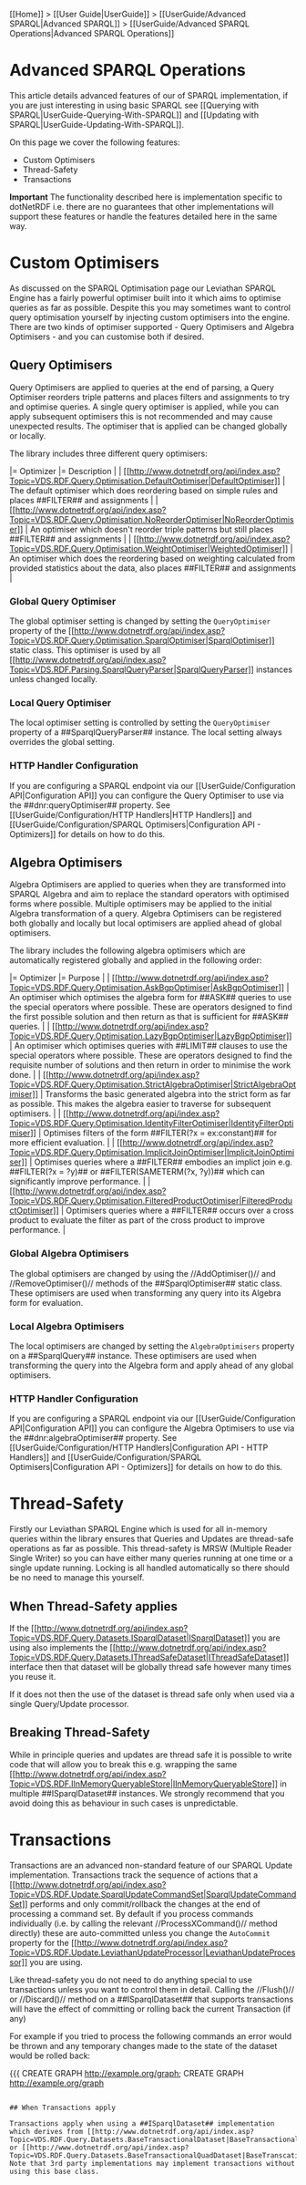 [[Home]] > [[User Guide|UserGuide]] > [[UserGuide/Advanced SPARQL|Advanced SPARQL]] > [[UserGuide/Advanced SPARQL Operations|Advanced SPARQL Operations]]

# Advanced SPARQL Operations 

This article details advanced features of our of SPARQL implementation, if you are just interesting in using basic SPARQL see [[Querying with SPARQL|UserGuide-Querying-With-SPARQL]] and [[Updating with SPARQL|UserGuide-Updating-With-SPARQL]].

On this page we cover the following features:

* Custom Optimisers
* Thread-Safety
* Transactions

**Important** The functionality described here is implementation specific to dotNetRDF i.e. there are no guarantees that other implementations will support these features or handle the features detailed here in the same way.

# Custom Optimisers 

As discussed on the SPARQL Optimisation page our Leviathan SPARQL Engine has a fairly powerful optimiser built into it which aims to optimise queries as far as possible. Despite this you may sometimes want to control query optimisation yourself by injecting custom optimisers into the engine. There are two kinds of optimiser supported - Query Optimisers and Algebra Optimisers - and you can customise both if desired.

## Query Optimisers 

Query Optimisers are applied to queries at the end of parsing, a Query Optimiser reorders triple patterns and places filters and assignments to try and optimise queries. A single query optimiser is applied, while you can apply subsequent optimisers this is not recommended and may cause unexpected results. The optimiser that is applied can be changed globally or locally.

The library includes three different query optimisers:

|= Optimizer |= Description |
| [[http://www.dotnetrdf.org/api/index.asp?Topic=VDS.RDF.Query.Optimisation.DefaultOptimiser|DefaultOptimiser]] | The default optimiser which does reordering based on simple rules and places ##FILTER## and assignments |
| [[http://www.dotnetrdf.org/api/index.asp?Topic=VDS.RDF.Query.Optimisation.NoReorderOptimiser|NoReorderOptimiser]] | An optimiser which doesn't reorder triple patterns but still places ##FILTER## and assignments |
| [[http://www.dotnetrdf.org/api/index.asp?Topic=VDS.RDF.Query.Optimisation.WeightOptimiser|WeightedOptimiser]] | An optimiser which does the reordering based on weighting calculated from provided statistics about the data, also places ##FILTER## and assignments |

### Global Query Optimiser 

The global optimiser setting is changed by setting the `QueryOptimiser` property of the [[http://www.dotnetrdf.org/api/index.asp?Topic=VDS.RDF.Query.Optimisation.SparqlOptimiser|SparqlOptimiser]] static class. This optimiser is used by all [[http://www.dotnetrdf.org/api/index.asp?Topic=VDS.RDF.Parsing.SparqlQueryParser|SparqlQueryParser]] instances unless changed locally.

### Local Query Optimiser 

The local optimiser setting is controlled by setting the `QueryOptimiser` property of a ##SparqlQueryParser## instance. The local setting always overrides the global setting.

### HTTP Handler Configuration 

If you are configuring a SPARQL endpoint via our [[UserGuide/Configuration API|Configuration API]] you can configure the Query Optimiser to use via the ##dnr:queryOptimiser## property. See [[UserGuide/Configuration/HTTP Handlers|HTTP Handlers]] and [[UserGuide/Configuration/SPARQL Optimisers|Configuration API - Optimizers]] for details on how to do this.

## Algebra Optimisers 

Algebra Optimisers are applied to queries when they are transformed into SPARQL Algebra and aim to replace the standard operators with optimised forms where possible. Multiple optimisers may be applied to the initial Algebra transformation of a query. Algebra Optimisers can be registered both globally and locally but local optimisers are applied ahead of global optimisers.

The library includes the following algebra optimisers which are automatically registered globally and applied in the following order:

|= Optimizer |= Purpose |
| [[http://www.dotnetrdf.org/api/index.asp?Topic=VDS.RDF.Query.Optimisation.AskBgpOptimiser|AskBgpOptimiser]] | An optimiser which optimises the algebra form for ##ASK## queries to use the special operators where possible. These are operators designed to find the first possible solution and then return as that is sufficient for ##ASK## queries. |
| [[http://www.dotnetrdf.org/api/index.asp?Topic=VDS.RDF.Query.Optimisation.LazyBgpOptimiser|LazyBgpOptimiser]] | An optimiser which optimises queries with ##LIMIT## clauses to use the special operators where possible. These are operators designed to find the requisite number of solutions and then return in order to minimise the work done. |
| [[http://www.dotnetrdf.org/api/index.asp?Topic=VDS.RDF.Query.Optimisation.StrictAlgebraOptimiser|StrictAlgebraOptimiser]] | Transforms the basic generated algebra into the strict form as far as possible. This makes the algebra easier to traverse for subsequent optimisers. |
| [[http://www.dotnetrdf.org/api/index.asp?Topic=VDS.RDF.Query.Optimisation.IdentityFilterOptimiser|IdentityFilterOptimiser]] | Optimises filters of the form ##FILTER(?x = ex:constant)## for more efficient evaluation. |
| [[http://www.dotnetrdf.org/api/index.asp?Topic=VDS.RDF.Query.Optimisation.ImplicitJoinOptimiser|ImplicitJoinOptimiser]] | Optimises queries where a ##FILTER## embodies an implict join e.g. ##FILTER(?x = ?y)## or ##FILTER(SAMETERM(?x, ?y))## which can significantly improve performance. |
| [[http://www.dotnetrdf.org/api/index.asp?Topic=VDS.RDF.Query.Optimisation.FilteredProductOptimiser|FilteredProductOptimiser]] | Optimisers queries where a ##FILTER## occurs over a cross product to evaluate the filter as part of the cross product to improve performance. |

### Global Algebra Optimisers 

The global optimisers are changed by using the //AddOptimiser()// and //RemoveOptimiser()// methods of the ##SparqlOptimiser## static class. These optimisers are used when transforming any query into its Algebra form for evaluation.

### Local Algebra Optimisers 

The local optimisers are changed by setting the `AlgebraOptimisers` property on a ##SparqlQuery## instance. These optimisers are used when transforming the query into the Algebra form and apply ahead of any global optimisers.

### HTTP Handler Configuration 

If you are configuring a SPARQL endpoint via our [[UserGuide/Configuration API|Configuration API]] you can configure the Algebra Optimisers to use via the ##dnr:algebraOptimiser## property. See [[UserGuide/Configuration/HTTP Handlers|Configuration API - HTTP Handlers]] and [[UserGuide/Configuration/SPARQL Optimisers|Configuration API - Optimizers]] for details on how to do this.

# Thread-Safety 

Firstly our Leviathan SPARQL Engine which is used for all in-memory queries within the library ensures that Queries and Updates are thread-safe operations as far as possible. This thread-safety is MRSW (Multiple Reader Single Writer) so you can have either many queries running at one time or a single update running. Locking is all handled automatically so there should be no need to manage this yourself.

## When Thread-Safety applies 

If the [[http://www.dotnetrdf.org/api/index.asp?Topic=VDS.RDF.Query.Datasets.ISparqlDataset|ISparqlDataset]] you are using also implements the [[http://www.dotnetrdf.org/api/index.asp?Topic=VDS.RDF.Query.Datasets.IThreadSafeDataset|IThreadSafeDataset]] interface then that dataset will be globally thread safe however many times you reuse it.

If it does not then the use of the dataset is thread safe only when used via a single Query/Update processor.

## Breaking Thread-Safety 

While in principle queries and updates are thread safe it is possible to write code that will allow you to break this e.g. wrapping the same [[http://www.dotnetrdf.org/api/index.asp?Topic=VDS.RDF.IInMemoryQueryableStore|IInMemoryQueryableStore]] in multiple ##ISparqlDataset## instances. We strongly recommend that you avoid doing this as behaviour in such cases is unpredictable.

# Transactions 

Transactions are an advanced non-standard feature of our SPARQL Update implementation. Transactions track the sequence of actions that a [[http://www.dotnetrdf.org/api/index.asp?Topic=VDS.RDF.Update.SparqlUpdateCommandSet|SparqlUpdateCommandSet]] performs and only commit/rollback the changes at the end of processing a command set. By default if you process commands individually (i.e. by calling the relevant //ProcessXCommand()// method directly) these are auto-committed unless you change the `AutoCommit` property for the [[http://www.dotnetrdf.org/api/index.asp?Topic=VDS.RDF.Update.LeviathanUpdateProcessor|LeviathanUpdateProcessor]] you are using.

Like thread-safety you do not need to do anything special to use transactions unless you want to control them in detail. Calling the //Flush()// or //Discard()// method on a ##ISparqlDataset## that supports transactions will have the effect of committing or rolling back the current Transaction (if any)

For example if you tried to process the following commands an error would be thrown and any temporary changes made to the state of the dataset would be rolled back:

{{{
CREATE GRAPH <http://example.org/graph>;
CREATE GRAPH <http://example.org/graph>
```

## When Transactions apply 

Transactions apply when using a ##ISparqlDataset## implementation which derives from [[http://www.dotnetrdf.org/api/index.asp?Topic=VDS.RDF.Query.Datasets.BaseTransactionalDataset|BaseTransactionalDataset]] or [[http://www.dotnetrdf.org/api/index.asp?Topic=VDS.RDF.Query.Datasets.BaseTransactionalQuadDataset|BaseTranscationalQuadDataset]]. Note that 3rd party implementations may implement transactions without using this base class.